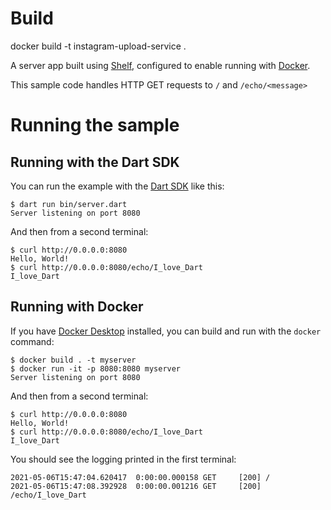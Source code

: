 # Build
docker build -t instagram-upload-service .

A server app built using [Shelf](https://pub.dev/packages/shelf),
configured to enable running with [Docker](https://www.docker.com/).

This sample code handles HTTP GET requests to `/` and `/echo/<message>`

# Running the sample

## Running with the Dart SDK

You can run the example with the [Dart SDK](https://dart.dev/get-dart)
like this:

```
$ dart run bin/server.dart
Server listening on port 8080
```

And then from a second terminal:
```
$ curl http://0.0.0.0:8080
Hello, World!
$ curl http://0.0.0.0:8080/echo/I_love_Dart
I_love_Dart
```

## Running with Docker

If you have [Docker Desktop](https://www.docker.com/get-started) installed, you
can build and run with the `docker` command:

```
$ docker build . -t myserver
$ docker run -it -p 8080:8080 myserver
Server listening on port 8080
```

And then from a second terminal:
```
$ curl http://0.0.0.0:8080
Hello, World!
$ curl http://0.0.0.0:8080/echo/I_love_Dart
I_love_Dart
```

You should see the logging printed in the first terminal:
```
2021-05-06T15:47:04.620417  0:00:00.000158 GET     [200] /
2021-05-06T15:47:08.392928  0:00:00.001216 GET     [200] /echo/I_love_Dart
```
